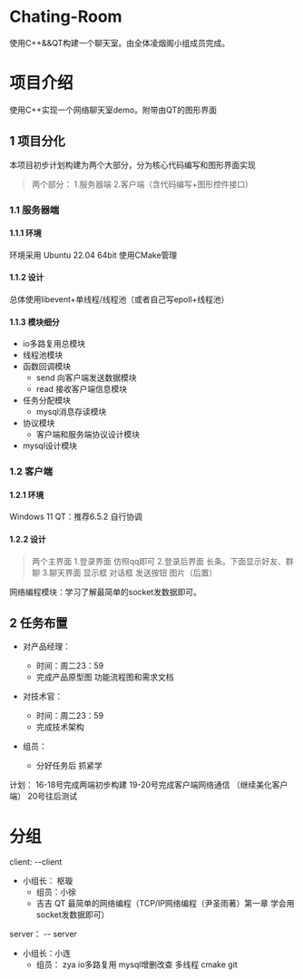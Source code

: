 # Chating-Room
使用C++&amp;&amp;QT构建一个聊天室。由全体凌烟阁小组成员完成。

# 项目介绍
使用C++实现一个网络聊天室demo。附带由QT的图形界面
## 1 项目分化
本项目初步计划构建为两个大部分，分为核心代码编写和图形界面实现
>两个部分：
>1.服务器端
>2.客户端（含代码编写+图形控件接口）
### 1.1 服务器端
#### 1.1.1 环境
环境采用 Ubuntu 22.04 64bit
使用CMake管理
#### 1.1.2 设计
总体使用libevent+单线程/线程池（或者自己写epoll+线程池）
#### 1.1.3 模块细分
- io多路复用总模块
- 线程池模块
- 函数回调模块
    - send 向客户端发送数据模块
    - read 接收客户端信息模块
- 任务分配模块
    - mysql消息存读模块
- 协议模块
    - 客户端和服务端协议设计模块
- mysql设计模块
  
### 1.2 客户端
#### 1.2.1 环境
Windows 11
QT：推荐6.5.2 自行协调
#### 1.2.2 设计
>两个主界面
>1.登录界面 仿照qq即可
>2.登录后界面 长条。下面显示好友、群聊
>3.聊天界面 显示框 对话框 发送按钮 图片（后置）

网络编程模块：学习了解最简单的socket发数据即可。

## 2 任务布置
- 对产品经理：
    - 时间：周二23：59
    - 完成产品原型图 功能流程图和需求文档

- 对技术官：
    - 时间：周二23：59
    - 完成技术架构

- 组员：   
    - 分好任务后 抓紧学

计划：   16-18号完成两端初步构建
        19-20号完成客户端网络通信 （继续美化客户端）
        20号往后测试

# 分组
client:  --client
- 小组长： 枢璇
    - 组员：小徐
    - 吉吉
QT 最简单的网络编程（TCP/IP网络编程（尹圣雨著）第一章 学会用socket发数据即可）

server： -- server
- 小组长：小连
    - 组员： zya
io多路复用 mysql增删改查 多线程 cmake git
